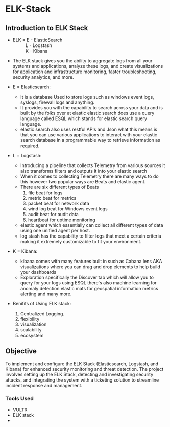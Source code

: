 # ELK-Stack

## Introduction to ELK Stack
 - ELK = E - ElasticSearch <br>
   &nbsp;&nbsp;&nbsp;&nbsp;&nbsp;&nbsp;&nbsp;&nbsp;&nbsp;&nbsp;L - Logstash <br>
   &nbsp;&nbsp;&nbsp;&nbsp;&nbsp;&nbsp;&nbsp;&nbsp;&nbsp;&nbsp;K - Kibana <br>

 - The ELK stack gives you the ability to aggregate logs from all your systems and applications, analyze these logs, and create visualizations for application and infrastructure monitoring, faster troubleshooting, security analytics, and more.

 - E = Elasticsearch:
    - It is a database Used to store logs such as windows event logs, syslogs, firewall logs and anything.
    - It provides you with the capability to search across your data and is built by the folks over at elastic elastic search does use a query language called ESQL which stands for elastic search query language.
    - elastic search also uses restful APIs and Json what this means is that you can use various applications to interact with your elastic search database in a programmable way to retrieve information as required.

 - L = Logstash:
    - Introducing a pipeline that collects Telemetry from various sources it also transforms filters and outputs it into your elastic search
    - When it comes to collecting Telemetry there are many ways to do this however two popular ways are Beats and elastic agent.
    - There are six different types of Beats <br>
      1. file beat for logs <br>
      2. metric beat for metrics <br>
      3. packet beat for network data <br>
      4. wind log beat for Windows event logs <br>
      5. audit beat for audit data <br>
      6. heartbeat for uptime monitoring <br>
   - elastic agent which essentially can collect all different types of data using one unified agent per host.
   -  log stash has the capability to filter logs that meet a certain criteria making it extremely customizable to fit your environment.
 - K = Kibana:
    - kibana comes with many features built in such as Cabana lens AKA visualizations where you can drag and drop elements to help build your dashboards 
    - Exploration specifically the Discover tab which will allow you to query for your logs using ESQL there's also machine learning for anomaly detection elastic mats for geospatial information metrics alerting and many more. <br>

  - Benifits of Using ELK stack:
     1. Centralized Logging. <br>
     2. flexibility <br>
     3. visualization <br>
     4. scalability <br>
     5. ecosystem <br>
      

## Objective

To implement and configure the ELK Stack (Elasticsearch, Logstash, and Kibana) for enhanced security monitoring and threat detection. The project involves setting up the ELK Stack, detecting and investigating security attacks, and integrating the system with a ticketing solution to streamline incident response and management.

### Tools Used

- VULTR
- ELK stack
- 


